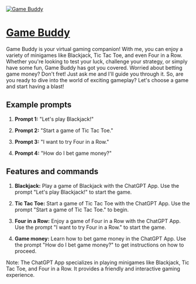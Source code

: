 [![Game Buddy](https://files.oaiusercontent.com/file-JtHdqcb7gzTN733a2IZUgSZD?se=2123-10-16T20%3A59%3A24Z&sp=r&sv=2021-08-06&sr=b&rscc=max-age%3D31536000%2C%20immutable&rscd=attachment%3B%20filename%3D7ee6fdc7-f296-4a21-9c93-106942cf054d.png&sig=KsTzjdcakYmNAXmPFTu/djO5YhHxekbI1VbLvge16/I%3D)](https://chat.openai.com/g/g-jttkrRz1o-game-buddy)

# [Game Buddy](https://chat.openai.com/g/g-jttkrRz1o-game-buddy)

Game Buddy is your virtual gaming companion! With me, you can enjoy a variety of minigames like Blackjack, Tic Tac Toe, and even Four in a Row. Whether you're looking to test your luck, challenge your strategy, or simply have some fun, Game Buddy has got you covered. Worried about betting game money? Don't fret! Just ask me and I'll guide you through it. So, are you ready to dive into the world of exciting gameplay? Let's choose a game and start having a blast!

## Example prompts

1. **Prompt 1:** "Let's play Blackjack!"

2. **Prompt 2:** "Start a game of Tic Tac Toe."

3. **Prompt 3:** "I want to try Four in a Row."

4. **Prompt 4:** "How do I bet game money?"

## Features and commands

1. **Blackjack:** Play a game of Blackjack with the ChatGPT App. Use the prompt "Let's play Blackjack!" to start the game.

2. **Tic Tac Toe:** Start a game of Tic Tac Toe with the ChatGPT App. Use the prompt "Start a game of Tic Tac Toe." to begin.

3. **Four in a Row:** Enjoy a game of Four in a Row with the ChatGPT App. Use the prompt "I want to try Four in a Row." to start the game.

4. **Game money:** Learn how to bet game money in the ChatGPT App. Use the prompt "How do I bet game money?" to get instructions on how to proceed.

Note: The ChatGPT App specializes in playing minigames like Blackjack, Tic Tac Toe, and Four in a Row. It provides a friendly and interactive gaming experience.